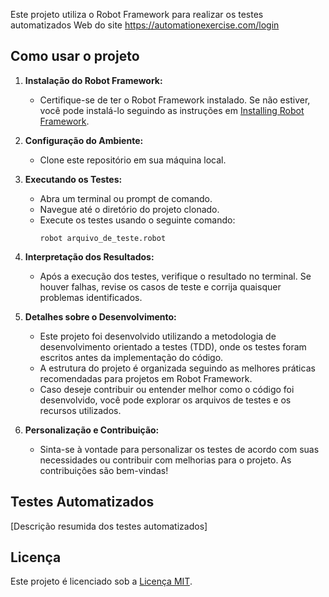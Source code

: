 Este projeto utiliza o Robot Framework para realizar os testes automatizados Web do site https://automationexercise.com/login

## Como usar o projeto

1. **Instalação do Robot Framework:**
   - Certifique-se de ter o Robot Framework instalado. Se não estiver, você pode instalá-lo seguindo as instruções em [Installing Robot Framework](https://robotframework.org/#getting-started).

2. **Configuração do Ambiente:**
   - Clone este repositório em sua máquina local.

3. **Executando os Testes:**
   - Abra um terminal ou prompt de comando.
   - Navegue até o diretório do projeto clonado.
   - Execute os testes usando o seguinte comando:
     ```
     robot arquivo_de_teste.robot
     ```

4. **Interpretação dos Resultados:**
   - Após a execução dos testes, verifique o resultado no terminal. Se houver falhas, revise os casos de teste e corrija quaisquer problemas identificados.

5. **Detalhes sobre o Desenvolvimento:**
   - Este projeto foi desenvolvido utilizando a metodologia de desenvolvimento orientado a testes (TDD), onde os testes foram escritos antes da implementação do código.
   - A estrutura do projeto é organizada seguindo as melhores práticas recomendadas para projetos em Robot Framework.
   - Caso deseje contribuir ou entender melhor como o código foi desenvolvido, você pode explorar os arquivos de testes e os recursos utilizados.

6. **Personalização e Contribuição:**
   - Sinta-se à vontade para personalizar os testes de acordo com suas necessidades ou contribuir com melhorias para o projeto. As contribuições são bem-vindas!

## Testes Automatizados

[Descrição resumida dos testes automatizados]

## Licença

Este projeto é licenciado sob a [Licença MIT](LICENSE).
